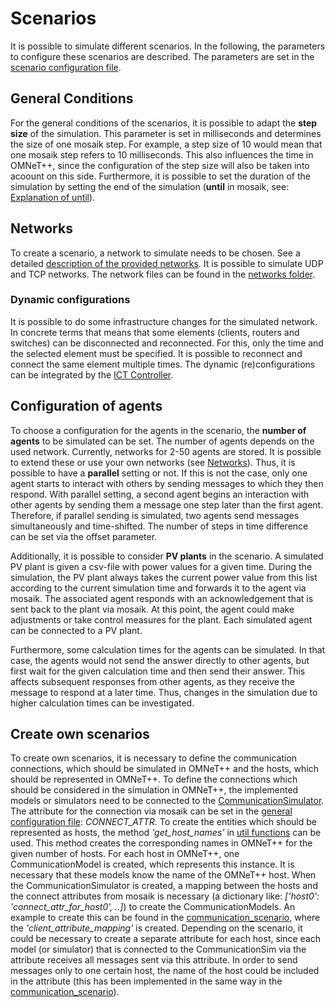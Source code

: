 # Scenarios 
It is possible to simulate different scenarios. In the 
following, the parameters to configure these scenarios are
described. The parameters are set in the [scenario configuration file](https://github.com/OFFIS-cosima/cosima/blob/master/scenario_config.py).

## General Conditions
For the general conditions of the scenarios, it is possible to adapt the
**step size** of the simulation. This parameter is set in milliseconds and
determines the size of one mosaik step. For example, a step size of 10 would
mean that one mosaik step refers to 10 milliseconds. This also influences 
the time in OMNeT++, since the configuration of the step size will also be 
taken into acoount on this side.
Furthermore, it is possible to set the duration of the simulation by setting
the end of the simulation (**until** in mosaik, see: [Explanation of until](Synchronization.md)).

## Networks
To create a scenario, a network to simulate needs to be chosen. See a detailed
[description of the provided networks](Networks.md). It is possible to 
simulate UDP and TCP networks. 
The network files can be found in the 
[networks folder](https://gitlab.com/mosaik/examples/cosima/-/tree/master/cosima_omnetpp_project/networks). 

### Dynamic configurations
It is possible to do some infrastructure changes for the simulated network.
In concrete terms that means that some elements (clients, routers and switches) 
can be disconnected and reconnected. For this, only the time and the selected element must be 
specified. It is possible to reconnect and connect the same element multiple times. The dynamic
(re)configurations can be integrated by the [ICT Controller](ICTController.md).

## Configuration of agents
To choose a configuration for the agents in the scenario, the **number of agents** to be simulated can be set.
The number of agents depends on the used network. Currently, networks for 2-50 agents are stored. It is possible 
to extend these or use your own networks (see [Networks](Networks.md)).
Thus, it is possible to have a **parallel** setting or not. If this is not the case, only one agent starts
to interact with others by sending messages to which they then respond.
With parallel setting, a second agent begins an interaction with other 
agents by sending them a message one step later than the first 
agent. Therefore, if parallel sending is simulated, two agents send messages
simultaneously and time-shifted. The number of steps in time difference can be set via the offset parameter. 

Additionally, it is possible to consider **PV plants** in the scenario. A 
simulated PV plant is given a csv-file with power values for a given time.
During the simulation, the PV plant always takes the current power value from this
list according to the current simulation time and forwards it to the agent via
mosaik. The associated agent responds with an acknowledgement that is sent
back to the plant via mosaik. At this point, the agent could make adjustments 
or take control measures for the plant. Each simulated agent can be connected to 
a PV plant.


Furthermore, some calculation times for the agents can be simulated. In that case,
the agents would not send the answer directly to other agents, but first wait 
for the given calculation time and then send their answer. This affects subsequent
responses from other agents, as they receive the message to respond at a later time.
Thus, changes in the simulation due to higher 
calculation times can be investigated. 


## Create own scenarios
To create own scenarios, it is necessary to define the communication connections, which should be simulated in OMNeT++ and the hosts, 
which should be represented in OMNeT++.
To define the connections which should be considered in the simulation in OMNeT++, the implemented models or
simulators need to be connected to the [CommunicationSimulator](CommunicationSimulator.md). The attribute for the connection via 
mosaik can be set in the [general configuration file](https://github.com/OFFIS-cosima/cosima/blob/master/cosima_core/util/general_config.py): *CONNECT_ATTR*. To create the entities
which should be represented as hosts, the method *'get_host_names'* in [util functions](https://github.com/OFFIS-cosima/cosima/blob/master/cosima_core/util/util_functions.py)
can be used. This method creates the corresponding names in OMNeT++ for the given number of hosts.
For each host in OMNeT++, one CommunicationModel is created, which represents this instance. It is necessary
that these models know the name of the OMNeT++ host.
When the CommunicationSimulator is created, a mapping between the hosts and the connect attributes from
mosaik is necessary (a dictionary like: *['host0': 'connect_attr_for_host0', ..]*) to create the CommunicationModels. An example 
to create this can be found in the [communication_scenario](https://github.com/OFFIS-cosima/cosima/blob/master/cosima_core/scenarios/communication_scenario.py), where the *'client_attribute_mapping'* is created.
Depending on the scenario, it could be necessary to create a separate attribute for each host, since each model 
(or simulator) that is connected to the CommunicationSim via the attribute receives all messages sent via this attribute. 
In order to send messages only to one certain host, the name of the host could be included in the attribute 
(this has been implemented in the same way in the [communication_scenario](https://github.com/OFFIS-cosima/cosima/blob/master/cosima_core/scenarios/communication_scenario.py)).
